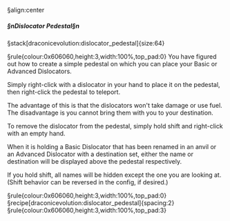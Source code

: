 §align:center
##### §nDislocator Pedestal§n

§stack[draconicevolution:dislocator_pedestal]{size:64}

§rule{colour:0x606060,height:3,width:100%,top_pad:0}
You have figured out how to create a simple pedestal on which you can place your Basic or Advanced Dislocators.

Simply right-click with a dislocator in your hand to place it on the pedestal, then right-click the pedestal to teleport.

The advantage of this is that the dislocators won't take damage or use fuel. The disadvantage is you cannot bring them with you to your destination.

To remove the dislocator from the pedestal, simply hold shift and right-click with an empty hand.

When it is holding a Basic Dislocator that has been renamed in an anvil or an Advanced Dislocator with a destination set, either the name or destination will be displayed above the pedestal respectively.

If you hold shift, all names will be hidden except the one you are looking at. (Shift behavior can be reversed in the config, if desired.)

§rule{colour:0x606060,height:3,width:100%,top_pad:0}
§recipe[draconicevolution:dislocator_pedestal]{spacing:2}
§rule{colour:0x606060,height:3,width:100%,top_pad:3}